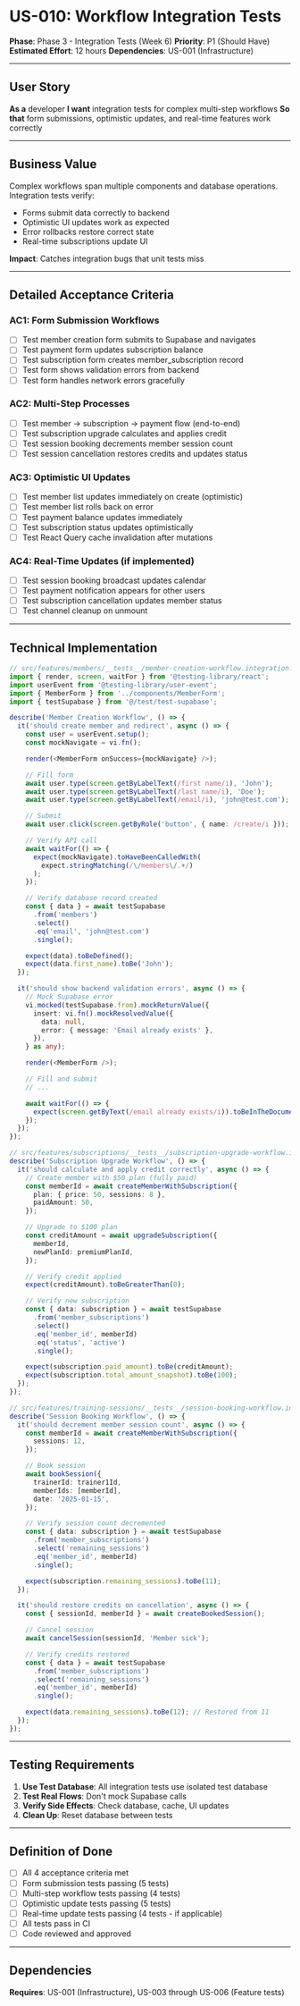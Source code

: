 # US-010: Workflow Integration Tests

**Phase**: Phase 3 - Integration Tests (Week 6)
**Priority**: P1 (Should Have)
**Estimated Effort**: 12 hours
**Dependencies**: US-001 (Infrastructure)

---

## User Story

**As a** developer
**I want** integration tests for complex multi-step workflows
**So that** form submissions, optimistic updates, and real-time features work correctly

---

## Business Value

Complex workflows span multiple components and database operations. Integration tests verify:

- Forms submit data correctly to backend
- Optimistic UI updates work as expected
- Error rollbacks restore correct state
- Real-time subscriptions update UI

**Impact**: Catches integration bugs that unit tests miss

---

## Detailed Acceptance Criteria

### AC1: Form Submission Workflows

- [ ] Test member creation form submits to Supabase and navigates
- [ ] Test payment form updates subscription balance
- [ ] Test subscription form creates member_subscription record
- [ ] Test form shows validation errors from backend
- [ ] Test form handles network errors gracefully

### AC2: Multi-Step Processes

- [ ] Test member → subscription → payment flow (end-to-end)
- [ ] Test subscription upgrade calculates and applies credit
- [ ] Test session booking decrements member session count
- [ ] Test session cancellation restores credits and updates status

### AC3: Optimistic UI Updates

- [ ] Test member list updates immediately on create (optimistic)
- [ ] Test member list rolls back on error
- [ ] Test payment balance updates immediately
- [ ] Test subscription status updates optimistically
- [ ] Test React Query cache invalidation after mutations

### AC4: Real-Time Updates (if implemented)

- [ ] Test session booking broadcast updates calendar
- [ ] Test payment notification appears for other users
- [ ] Test subscription cancellation updates member status
- [ ] Test channel cleanup on unmount

---

## Technical Implementation

```typescript
// src/features/members/__tests__/member-creation-workflow.integration.test.tsx
import { render, screen, waitFor } from '@testing-library/react';
import userEvent from '@testing-library/user-event';
import { MemberForm } from '../components/MemberForm';
import { testSupabase } from '@/test/test-supabase';

describe('Member Creation Workflow', () => {
  it('should create member and redirect', async () => {
    const user = userEvent.setup();
    const mockNavigate = vi.fn();

    render(<MemberForm onSuccess={mockNavigate} />);

    // Fill form
    await user.type(screen.getByLabelText(/first name/i), 'John');
    await user.type(screen.getByLabelText(/last name/i), 'Doe');
    await user.type(screen.getByLabelText(/email/i), 'john@test.com');

    // Submit
    await user.click(screen.getByRole('button', { name: /create/i }));

    // Verify API call
    await waitFor(() => {
      expect(mockNavigate).toHaveBeenCalledWith(
        expect.stringMatching(/\/members\/.+/)
      );
    });

    // Verify database record created
    const { data } = await testSupabase
      .from('members')
      .select()
      .eq('email', 'john@test.com')
      .single();

    expect(data).toBeDefined();
    expect(data.first_name).toBe('John');
  });

  it('should show backend validation errors', async () => {
    // Mock Supabase error
    vi.mocked(testSupabase.from).mockReturnValue({
      insert: vi.fn().mockResolvedValue({
        data: null,
        error: { message: 'Email already exists' },
      }),
    } as any);

    render(<MemberForm />);

    // Fill and submit
    // ...

    await waitFor(() => {
      expect(screen.getByText(/email already exists/i)).toBeInTheDocument();
    });
  });
});

// src/features/subscriptions/__tests__/subscription-upgrade-workflow.integration.test.ts
describe('Subscription Upgrade Workflow', () => {
  it('should calculate and apply credit correctly', async () => {
    // Create member with $50 plan (fully paid)
    const memberId = await createMemberWithSubscription({
      plan: { price: 50, sessions: 8 },
      paidAmount: 50,
    });

    // Upgrade to $100 plan
    const creditAmount = await upgradeSubscription({
      memberId,
      newPlanId: premiumPlanId,
    });

    // Verify credit applied
    expect(creditAmount).toBeGreaterThan(0);

    // Verify new subscription
    const { data: subscription } = await testSupabase
      .from('member_subscriptions')
      .select()
      .eq('member_id', memberId)
      .eq('status', 'active')
      .single();

    expect(subscription.paid_amount).toBe(creditAmount);
    expect(subscription.total_amount_snapshot).toBe(100);
  });
});

// src/features/training-sessions/__tests__/session-booking-workflow.integration.test.ts
describe('Session Booking Workflow', () => {
  it('should decrement member session count', async () => {
    const memberId = await createMemberWithSubscription({
      sessions: 12,
    });

    // Book session
    await bookSession({
      trainerId: trainer1Id,
      memberIds: [memberId],
      date: '2025-01-15',
    });

    // Verify session count decremented
    const { data: subscription } = await testSupabase
      .from('member_subscriptions')
      .select('remaining_sessions')
      .eq('member_id', memberId)
      .single();

    expect(subscription.remaining_sessions).toBe(11);
  });

  it('should restore credits on cancellation', async () => {
    const { sessionId, memberId } = await createBookedSession();

    // Cancel session
    await cancelSession(sessionId, 'Member sick');

    // Verify credits restored
    const { data } = await testSupabase
      .from('member_subscriptions')
      .select('remaining_sessions')
      .eq('member_id', memberId)
      .single();

    expect(data.remaining_sessions).toBe(12); // Restored from 11
  });
});
```

---

## Testing Requirements

1. **Use Test Database**: All integration tests use isolated test database
2. **Test Real Flows**: Don't mock Supabase calls
3. **Verify Side Effects**: Check database, cache, UI updates
4. **Clean Up**: Reset database between tests

---

## Definition of Done

- [ ] All 4 acceptance criteria met
- [ ] Form submission tests passing (5 tests)
- [ ] Multi-step workflow tests passing (4 tests)
- [ ] Optimistic update tests passing (5 tests)
- [ ] Real-time update tests passing (4 tests - if applicable)
- [ ] All tests pass in CI
- [ ] Code reviewed and approved

---

## Dependencies

**Requires**: US-001 (Infrastructure), US-003 through US-006 (Feature tests)
